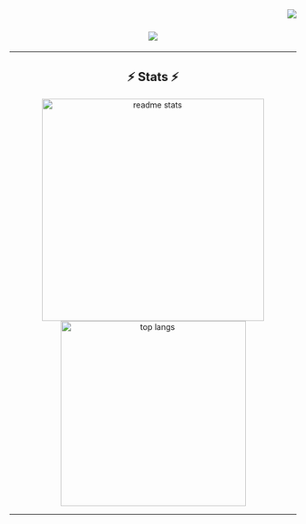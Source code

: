 <img align="right" src="https://visitor-badge.laobi.icu/badge?page_id=belarminojunior.belarminojunior" />

<h1 align="center">
    <img src="https://readme-typing-svg.herokuapp.com/?font=Righteous&size=35&center=true&vCenter=true&width=500&height=70&duration=4000&lines=I'm+Belarmino+Júnior!;" />
</h1>

<hr/>
<h2 align="center">⚡ Stats ⚡</h2>
<div align=center>
<!--   <img width=390 src="https://github-readme-streak-stats.vercel.app/api?user=belarminojunior&count_private=true&theme=react&border_radius=10" alt="streak stats"/> -->
  <img width=390 src="https://github-readme-stats.vercel.app/api?username=belarminojunior&count_private=true&show_icons=true&theme=react&rank_icon=github&border_radius=10" alt="readme stats" />
  <br/>
  <img width=325 align="center" src="https://github-readme-stats.vercel.app/api/top-langs/?username=belarminojunior&hide=php&langs_count=12&layout=compact&theme=react&border_radius=10&size_weight=0.5&count_weight=0.5&exclude_repo=github-readme-stats" alt="top langs" />
</div>
<hr/>
